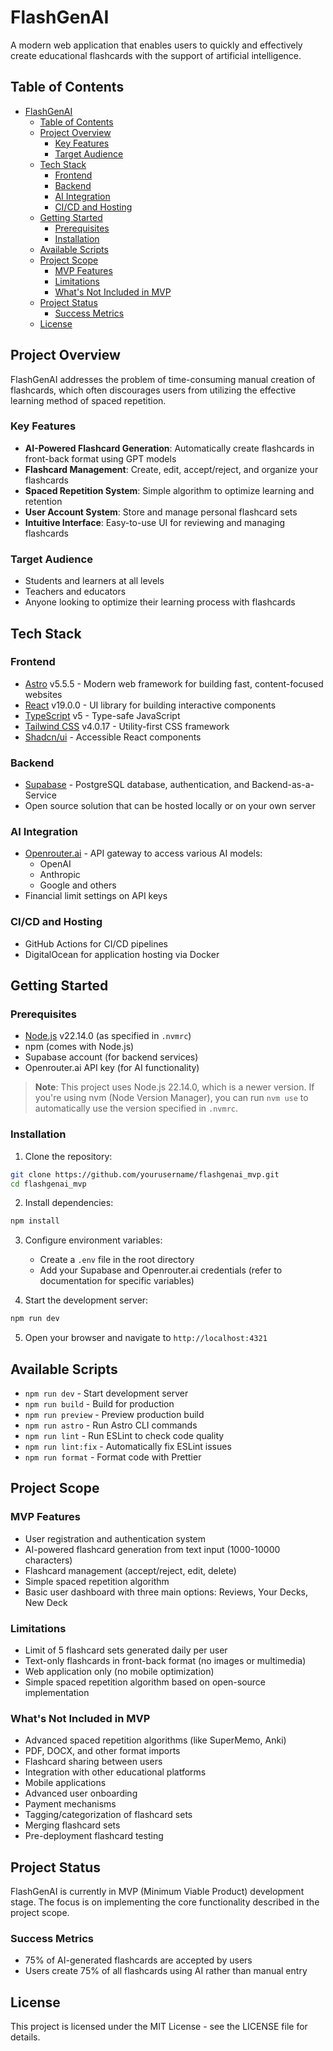 # FlashGenAI

A modern web application that enables users to quickly and effectively create educational flashcards with the support of artificial intelligence.

## Table of Contents

- [FlashGenAI](#flashgenai)
  - [Table of Contents](#table-of-contents)
  - [Project Overview](#project-overview)
    - [Key Features](#key-features)
    - [Target Audience](#target-audience)
  - [Tech Stack](#tech-stack)
    - [Frontend](#frontend)
    - [Backend](#backend)
    - [AI Integration](#ai-integration)
    - [CI/CD and Hosting](#cicd-and-hosting)
  - [Getting Started](#getting-started)
    - [Prerequisites](#prerequisites)
    - [Installation](#installation)
  - [Available Scripts](#available-scripts)
  - [Project Scope](#project-scope)
    - [MVP Features](#mvp-features)
    - [Limitations](#limitations)
    - [What's Not Included in MVP](#whats-not-included-in-mvp)
  - [Project Status](#project-status)
    - [Success Metrics](#success-metrics)
  - [License](#license)

## Project Overview

FlashGenAI addresses the problem of time-consuming manual creation of flashcards, which often discourages users from utilizing the effective learning method of spaced repetition.

### Key Features

- **AI-Powered Flashcard Generation**: Automatically create flashcards in front-back format using GPT models
- **Flashcard Management**: Create, edit, accept/reject, and organize your flashcards
- **Spaced Repetition System**: Simple algorithm to optimize learning and retention
- **User Account System**: Store and manage personal flashcard sets
- **Intuitive Interface**: Easy-to-use UI for reviewing and managing flashcards

### Target Audience

- Students and learners at all levels
- Teachers and educators
- Anyone looking to optimize their learning process with flashcards

## Tech Stack

### Frontend
- [Astro](https://astro.build/) v5.5.5 - Modern web framework for building fast, content-focused websites
- [React](https://react.dev/) v19.0.0 - UI library for building interactive components
- [TypeScript](https://www.typescriptlang.org/) v5 - Type-safe JavaScript
- [Tailwind CSS](https://tailwindcss.com/) v4.0.17 - Utility-first CSS framework
- [Shadcn/ui](https://ui.shadcn.com/) - Accessible React components

### Backend
- [Supabase](https://supabase.com/) - PostgreSQL database, authentication, and Backend-as-a-Service
- Open source solution that can be hosted locally or on your own server

### AI Integration
- [Openrouter.ai](https://openrouter.ai/) - API gateway to access various AI models:
  - OpenAI
  - Anthropic
  - Google and others
- Financial limit settings on API keys

### CI/CD and Hosting
- GitHub Actions for CI/CD pipelines
- DigitalOcean for application hosting via Docker

## Getting Started

### Prerequisites

- [Node.js](https://nodejs.org/) v22.14.0 (as specified in `.nvmrc`)
- npm (comes with Node.js)
- Supabase account (for backend services)
- Openrouter.ai API key (for AI functionality)

> **Note**: This project uses Node.js 22.14.0, which is a newer version. If you're using nvm (Node Version Manager), you can run `nvm use` to automatically use the version specified in `.nvmrc`.

### Installation

1. Clone the repository:
```bash
git clone https://github.com/yourusername/flashgenai_mvp.git
cd flashgenai_mvp
```

2. Install dependencies:
```bash
npm install
```

3. Configure environment variables:
   - Create a `.env` file in the root directory
   - Add your Supabase and Openrouter.ai credentials (refer to documentation for specific variables)

4. Start the development server:
```bash
npm run dev
```

5. Open your browser and navigate to `http://localhost:4321`

## Available Scripts

- `npm run dev` - Start development server
- `npm run build` - Build for production
- `npm run preview` - Preview production build
- `npm run astro` - Run Astro CLI commands
- `npm run lint` - Run ESLint to check code quality
- `npm run lint:fix` - Automatically fix ESLint issues
- `npm run format` - Format code with Prettier

## Project Scope

### MVP Features

- User registration and authentication system
- AI-powered flashcard generation from text input (1000-10000 characters)
- Flashcard management (accept/reject, edit, delete)
- Simple spaced repetition algorithm
- Basic user dashboard with three main options: Reviews, Your Decks, New Deck

### Limitations

- Limit of 5 flashcard sets generated daily per user
- Text-only flashcards in front-back format (no images or multimedia)
- Web application only (no mobile optimization)
- Simple spaced repetition algorithm based on open-source implementation

### What's Not Included in MVP

- Advanced spaced repetition algorithms (like SuperMemo, Anki)
- PDF, DOCX, and other format imports
- Flashcard sharing between users
- Integration with other educational platforms
- Mobile applications
- Advanced user onboarding
- Payment mechanisms
- Tagging/categorization of flashcard sets
- Merging flashcard sets
- Pre-deployment flashcard testing

## Project Status

FlashGenAI is currently in MVP (Minimum Viable Product) development stage. The focus is on implementing the core functionality described in the project scope.

### Success Metrics

- 75% of AI-generated flashcards are accepted by users
- Users create 75% of all flashcards using AI rather than manual entry

## License

This project is licensed under the MIT License - see the LICENSE file for details.
